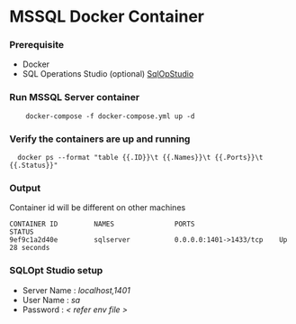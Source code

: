# MSSQL Docker Container

### Prerequisite

* Docker
* SQL Operations Studio (optional) 
[SqlOpStudio](https://github.com/Microsoft/sqlopsstudio)

### Run MSSQL Server container
```console
    docker-compose -f docker-compose.yml up -d
```

### Verify the containers are up and running 
```console
  docker ps --format "table {{.ID}}\t {{.Names}}\t {{.Ports}}\t {{.Status}}"
```

### Output
Container id will be different on other machines
```console
CONTAINER ID         NAMES               PORTS                     STATUS
9ef9c1a2d40e         sqlserver           0.0.0.0:1401->1433/tcp    Up 28 seconds
```

### SQLOpt Studio setup
* Server Name : *localhost,1401*
* User Name : *sa*
* Password : *< refer env file >*